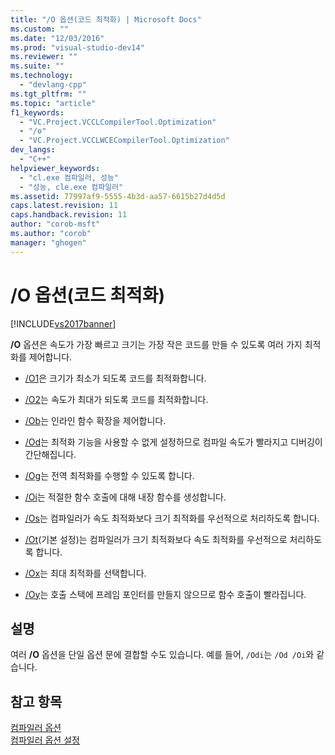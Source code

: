```yaml
---
title: "/O 옵션(코드 최적화) | Microsoft Docs"
ms.custom: ""
ms.date: "12/03/2016"
ms.prod: "visual-studio-dev14"
ms.reviewer: ""
ms.suite: ""
ms.technology: 
  - "devlang-cpp"
ms.tgt_pltfrm: ""
ms.topic: "article"
f1_keywords: 
  - "VC.Project.VCCLCompilerTool.Optimization"
  - "/o"
  - "VC.Project.VCCLWCECompilerTool.Optimization"
dev_langs: 
  - "C++"
helpviewer_keywords: 
  - "cl.exe 컴파일러, 성능"
  - "성능, cle.exe 컴파일러"
ms.assetid: 77997af9-5555-4b3d-aa57-6615b27d4d5d
caps.latest.revision: 11
caps.handback.revision: 11
author: "corob-msft"
ms.author: "corob"
manager: "ghogen"
---
```

# /O 옵션(코드 최적화)
[!INCLUDE[vs2017banner](../../assembler/inline/includes/vs2017banner.md)]

**\/O** 옵션은 속도가 가장 빠르고 크기는 가장 작은 코드를 만들 수 있도록 여러 가지 최적화를 제어합니다.  
  
-   [\/O1](../../build/reference/o1-o2-minimize-size-maximize-speed.md)은 크기가 최소가 되도록 코드를 최적화합니다.  
  
-   [\/O2](../../build/reference/o1-o2-minimize-size-maximize-speed.md)는 속도가 최대가 되도록 코드를 최적화합니다.  
  
-   [\/Ob](../../build/reference/ob-inline-function-expansion.md)는 인라인 함수 확장을 제어합니다.  
  
-   [\/Od](../../build/reference/od-disable-debug.md)는 최적화 기능을 사용할 수 없게 설정하므로 컴파일 속도가 빨라지고 디버깅이 간단해집니다.  
  
-   [\/Og](../../build/reference/og-global-optimizations.md)는 전역 최적화를 수행할 수 있도록 합니다.  
  
-   [\/Oi](../../build/reference/oi-generate-intrinsic-functions.md)는 적절한 함수 호출에 대해 내장 함수를 생성합니다.  
  
-   [\/Os](../../build/reference/os-ot-favor-small-code-favor-fast-code.md)는 컴파일러가 속도 최적화보다 크기 최적화를 우선적으로 처리하도록 합니다.  
  
-   [\/Ot](../../build/reference/os-ot-favor-small-code-favor-fast-code.md)\(기본 설정\)는 컴파일러가 크기 최적화보다 속도 최적화를 우선적으로 처리하도록 합니다.  
  
-   [\/Ox](../../build/reference/ox-full-optimization.md)는 최대 최적화를 선택합니다.  
  
-   [\/Oy](../../build/reference/oy-frame-pointer-omission.md)는 호출 스택에 프레임 포인터를 만들지 않으므로 함수 호출이 빨라집니다.  
  
## 설명  
 여러 **\/O** 옵션을 단일 옵션 문에 결합할 수도 있습니다.  예를 들어, `/Odi`는 `/Od /Oi`와 같습니다.  
  
## 참고 항목  
 [컴파일러 옵션](../../build/reference/compiler-options.md)   
 [컴파일러 옵션 설정](../../build/reference/setting-compiler-options.md)